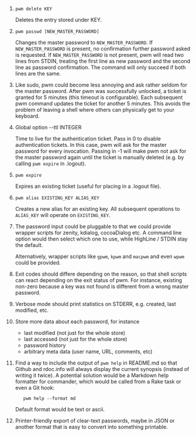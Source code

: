 1. `pwm delete KEY`

    Deletes the entry stored under KEY.

1. `pwm passwd [NEW_MASTER_PASSWORD]`

    Changes the master password to `NEW_MASTER_PASSWORD`. If `NEW_MASTER_PASSWORD` is present, no confirmation further password asked is requested. If `NEW_MASTER_PASSWORD` is not present, pwm will read two lines from STDIN, treating the first line as new password and the second line as password confirmation. The command will only succeed if both lines are the same.

1.  Like sudo, pwm could become less annoying and ask rather seldom for the master password. After pwm was successfully unlocked, a ticket is granted for 5 minutes (this timeout is configurable). Each subsequent pwm command updates the ticket for another 5 minutes. This avoids the problem of leaving a shell where others can physically get to your keyboard.

1. Global option --ttl INTEGER

    Time to live for the authentication ticket.
    Pass in 0 to disable authentication tickets. In this case, pwm will ask for the master password for every invocation.
    Passing in -1 will make pwm not ask for the master password again until the ticket is manually deleted (e.g. by calling `pwm expire` in .logout).

1. `pwm expire`

    Expires an existing ticket (useful for placing in a .logout file).

1. `pwm alias EXISTING_KEY ALIAS_KEY`

    Creates a new alias for an existing key. All subsequent operations to `ALIAS_KEY` will operate on `EXISTING_KEY`.

1. The password input could be pluggable to that we could provide wrapper scripts for zenity, kdialog, cocoaDialog etc. A command line option would then select which one to use, while HighLine / STDIN stay the default.

    Alternatively, wrapper scripts like `gpwm`, `kpwm` and `macpwm` and even `wpwm` could be provided.

1. Exit codes should differe depending on the reason, so that shell scripts can react depending on the exit status of pwm. For instance, existing non-zero because a key was not found is different from a wrong master password.

1. Verbose mode should print statistics on STDERR, e.g. created, last modified, etc.

1. Store more data about each password, for instance
    * last modified (not just for the whole store)
    * last accessed (not just for the whole store)
    * password history
    * arbitrary meta data (user name, URL, comments, etc)

1. Find a way to include the output of `pwm help` in README.md so that Github and rdoc.info will always display the current synopsis (instead of writing it twice). A potential solution would be a Markdown help formatter for commander, which would be called from a Rake task or even a Git hook:

          pwm help --format md

    Default format would be text or ascii.

1. Printer-friendly export of clear-text passwords, maybe in JSON or another format that is easy to convert into something printable.
